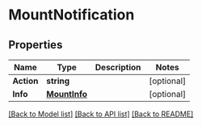 # MountNotification

## Properties

Name | Type | Description | Notes
------------ | ------------- | ------------- | -------------
**Action** | **string** |  | [optional] 
**Info** | [**MountInfo**](mount_info.md) |  | [optional] 

[[Back to Model list]](../README.md#documentation-for-models) [[Back to API list]](../README.md#documentation-for-api-endpoints) [[Back to README]](../README.md)


